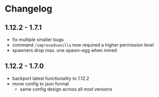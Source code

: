 # Changelog

## 1.12.2 - 1.7.1

- fix multiple smaller bugs
- command `/improvedvanilla` now required a higher permission level
- spawners drop max. one spawn-egg when mined

## 1.12.2 - 1.7.0

- backport latest functionality to 1.12.2
- move config to json format
    - same config design across all mod versions
